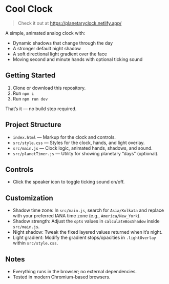 # Cool Clock

> Check it out at https://planetaryclock.netlify.app/

A simple, animated analog clock with:

- Dynamic shadows that change through the day
- A stronger default night shadow
- A soft directional light gradient over the face
- Moving second and minute hands with optional ticking sound

## Getting Started

1. Clone or download this repository.
2. Run `npm i`
3. Run `npm run dev`

That’s it — no build step required.

## Project Structure

- `index.html` — Markup for the clock and controls.
- `src/style.css` — Styles for the clock, hands, and light overlay.
- `src/main.js` — Clock logic, animated hands, shadows, and sound.
- `src/planetTimer.js` — Utility for showing planetary “days” (optional).

## Controls

- Click the speaker icon to toggle ticking sound on/off.

## Customization

- Shadow time zone: In `src/main.js`, search for `Asia/Kolkata` and replace with your preferred IANA time zone (e.g., `America/New_York`).
- Shadow strength: Adjust the `opts` values in `calculateBoxShadow` inside `src/main.js`.
- Night shadow: Tweak the fixed layered values returned when it’s night.
- Light gradient: Modify the gradient stops/opacities in `.lightOverlay` within `src/style.css`.

## Notes

- Everything runs in the browser; no external dependencies.
- Tested in modern Chromium-based browsers.
